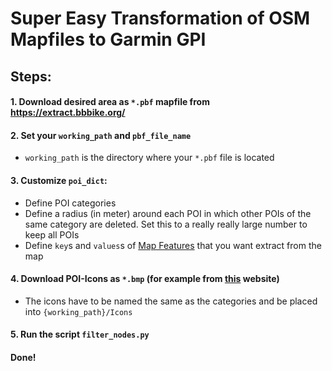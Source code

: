 # Super Easy Transformation of OSM Mapfiles to Garmin GPI

## Steps:

#### 1. Download desired area as `*.pbf` mapfile from https://extract.bbbike.org/
#### 2. Set your `working_path` and `pbf_file_name`
- `working_path` is the directory where your `*.pbf` file is located
#### 3. Customize `poi_dict`:
- Define POI categories
- Define a radius (in meter) around each POI in which other POIs of the same category are deleted. Set this to a really really large number to keep all POIs
- Define `key`s and `values`s of [Map Features](https://wiki.openstreetmap.org/wiki/Map_features) that you want extract from the map
#### 4. Download POI-Icons as `*.bmp` (for example from [this](https://www.pocketnavigation.de/poidownload/pocketnavigation/de/?device-format-id=4&country=DE#selection-step2) website)
- The icons have to be named the same as the categories and be placed into `{working_path}/Icons`
#### 5. Run the script `filter_nodes.py`
#### Done!
